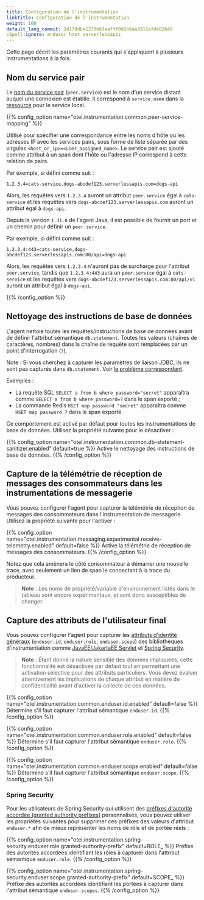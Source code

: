 ```yaml
---
title: Configuration de l'instrumentation
linkTitle: Configuration de l'instrumentation
weight: 100
default_lang_commit: 3d179dbe1270b83aafff0d3b6aa3311afd482649
cSpell:ignore: enduser hset serverlessapis
---
```


Cette page décrit les paramètres courants qui s'appliquent à plusieurs
instrumentations à la fois.

## Nom du service pair

Le
[nom du service pair](/docs/specs/semconv/general/attributes/#general-remote-service-attributes)
(`peer.service`) est le nom d'un service distant auquel une connexion est
établie. Il correspond à `service.name` dans la
[ressource](/docs/specs/semconv/resource/#service) pour le service local.

{{% config_option name="otel.instrumentation.common.peer-service-mapping" %}}

Utilisé pour spécifier une correspondance entre les noms d'hôte ou les adresses
IP avec les services pairs, sous forme de liste séparée par des virgules
`<host_or_ip>=<user_assigned_name>`. Le service pair est ajouté comme attribut à
un span dont l'hôte ou l'adresse IP correspond à cette relation de pairs.

Par exemple, si défini comme suit :

```text
1.2.3.4=cats-service,dogs-abcdef123.serverlessapis.com=dogs-api
```

Alors, les requêtes vers `1.2.3.4` auront un attribut `peer.service` égal à
`cats-service` et les requêtes vers `dogs-abcdef123.serverlessapis.com` auront
un attribut égal à `dogs-api`.

Depuis la version `1.31.0` de l'agent Java, il est possible de fournir un port
et un chemin pour définir un `peer.service`.

Par exemple, si défini comme suit :

```text
1.2.3.4:443=cats-service,dogs-abcdef123.serverlessapis.com:80/api=dogs-api
```

Alors, les requêtes vers `1.2.3.4` n'auront pas de surcharge pour l'attribut
`peer.service`, tandis que `1.2.3.4:443` aura un `peer.service` égal à
`cats-service` et les requêtes vers
`dogs-abcdef123.serverlessapis.com:80/api/v1` auront un attribut égal à
`dogs-api`.

{{% /config_option %}}

## Nettoyage des instructions de base de données

L'agent nettoie toutes les requêtes/instructions de base de données avant de
définir l'attribut sémantique `db.statement`. Toutes les valeurs (chaînes de
caractères, nombres) dans la chaîne de requête sont remplacées par un point
d'interrogation (`?`).

Note : Si vous cherchez à capturer les paramètres de liaison JDBC, ils ne sont
pas capturés dans `db.statement`. Voir
[le problème correspondant](https://github.com/open-telemetry/opentelemetry-java-instrumentation/issues/7413).

Exemples :

- La requête SQL `SELECT a from b where password="secret"` apparaîtra comme
  `SELECT a from b where password=?` dans le span exporté ;
- La commande Redis `HSET map password "secret"` apparaîtra comme
  `HSET map password ?` dans le span exporté.

Ce comportement est activé par défaut pour toutes les instrumentations de base
de données. Utilisez la propriété suivante pour le désactiver :

{{% config_option
name="otel.instrumentation.common.db-statement-sanitizer.enabled"
default=true
%}} Active le nettoyage des instructions de base de données.
{{% /config_option %}}

## Capture de la télémétrie de réception de messages des consommateurs dans les instrumentations de messagerie

Vous pouvez configurer l'agent pour capturer la télémétrie de réception de
messages des consommateurs dans l'instrumentation de messagerie. Utilisez la
propriété suivante pour l'activer :

{{% config_option
name="otel.instrumentation.messaging.experimental.receive-telemetry.enabled"
default=false
%}} Active la télémétrie de réception de messages des consommateurs.
{{% /config_option %}}

Notez que cela amènera le côté consommateur à démarrer une nouvelle trace, avec
seulement un lien de span le connectant à la trace du producteur.

> **Note** : Les noms de propriété/variable d'environnement listés dans le
> tableau sont encore expérimentaux, et sont donc susceptibles de changer.

## Capture des attributs de l'utilisateur final

Vous pouvez configurer l'agent pour capturer les
[attributs d'identité généraux](/docs/specs/semconv/registry/attributes/enduser/)
(`enduser.id`, `enduser.role`, `enduser.scope`) des bibliothèques
d'instrumentation comme
[JavaEE/JakartaEE Servlet](https://github.com/open-telemetry/opentelemetry-java-instrumentation/tree/main/instrumentation/servlet)
et
[Spring Security](https://github.com/open-telemetry/opentelemetry-java-instrumentation/tree/main/instrumentation/spring/spring-security-config-6.0).

> **Note** : Étant donné la nature sensible des données impliquées, cette
> fonctionnalité est désactivée par défaut tout en permettant une activation
> sélective pour des attributs particuliers. Vous devez évaluer attentivement
> les implications de chaque attribut en matière de confidentialité avant
> d'activer la collecte de ces données.

{{% config_option
name="otel.instrumentation.common.enduser.id.enabled"
default=false
%}} Détermine s'il faut capturer l'attribut sémantique `enduser.id`.
{{% /config_option %}}

{{% config_option
name="otel.instrumentation.common.enduser.role.enabled"
default=false
%}} Détermine s'il faut capturer l'attribut sémantique `enduser.role`.
{{% /config_option %}}

{{% config_option
name="otel.instrumentation.common.enduser.scope.enabled"
default=false
%}} Détermine s'il faut capturer l'attribut sémantique `enduser.scope`.
{{% /config_option %}}

### Spring Security

Pour les utilisateurs de Spring Security qui utilisent des
[préfixes d'autorité accordée (granted authority prefixes)](https://docs.spring.io/spring-security/reference/servlet/authorization/architecture.html#authz-authorities)
personnalisés, vous pouvez utiliser les propriétés suivantes pour supprimer ces
préfixes des valeurs d'attribut `enduser.*` afin de mieux représenter les noms
de rôle et de portée réels :

{{% config_option
name="otel.instrumentation.spring-security.enduser.role.granted-authority-prefix"
default=ROLE_
%}} Préfixe des autorités accordées identifiant les rôles à capturer dans
l'attribut sémantique `enduser.role`. {{% /config_option %}}

{{% config_option
name="otel.instrumentation.spring-security.enduser.scope.granted-authority-prefix"
default=SCOPE_
%}} Préfixe des autorités accordées identifiant les portées à capturer dans
l'attribut sémantique `enduser.scopes`. {{% /config_option %}}
